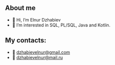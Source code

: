 ## About me
- 👋 Hi, I’m Elnur Dzhabiev
- 👀 I’m interested in SQL, PL/SQL, Java and Kotlin.
## My contacts:
- :email: dzhabievelnur@gmail.com
- :email:  dzhabievelnur@mail.ru
